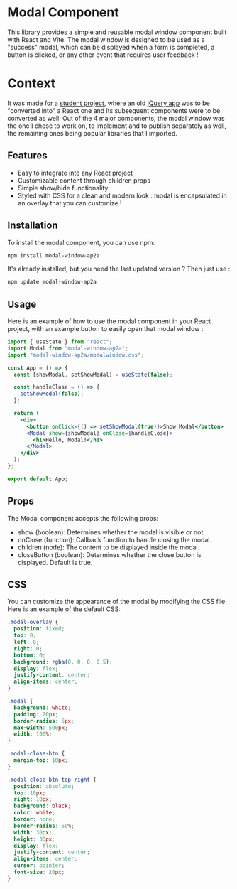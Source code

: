 # Modal Component

This library provides a simple and reusable modal window component built with React and Vite. The modal window is designed to be used as a "success" modal, which can be displayed when a form is completed, a button is clicked, or any other event that requires user feedback !

# Context

It was made for a [student project](https://github.com/AndreaP2A/P10-HRnet-React), where an old [jQuery app](https://github.com/OpenClassrooms-Student-Center/P12_Front-end) was to be "converted into" a React one and its subsequent components were to be converted as well. Out of the 4 major components, the modal window was the one I chose to work on, to implement and to publish separately as well, the remaining ones being popular libraries that I imported.

## Features

- Easy to integrate into any React project
- Customizable content through children props
- Simple show/hide functionality
- Styled with CSS for a clean and modern look : modal is encapsulated in an overlay that you can customize !

## Installation

To install the modal component, you can use npm:

```sh
npm install modal-window-ap2a
```

It's already installed, but you need the last updated version ? Then just use :

```sh
npm update modal-window-ap2a
```

## Usage

Here is an example of how to use the modal component in your React project, with an example button to easily open that modal window :

```jsx
import { useState } from "react";
import Modal from "modal-window-ap2a";
import "modal-window-ap2a/modalwindow.css";

const App = () => {
  const [showModal, setShowModal] = useState(false);

  const handleClose = () => {
    setShowModal(false);
  };

  return (
    <div>
      <button onClick={() => setShowModal(true)}>Show Modal</button>
      <Modal show={showModal} onClose={handleClose}>
        <h1>Hello, Modal!</h1>
      </Modal>
    </div>
  );
};

export default App;
```

## Props

The Modal component accepts the following props:

- show (boolean): Determines whether the modal is visible or not.
- onClose (function): Callback function to handle closing the modal.
- children (node): The content to be displayed inside the modal.
- closeButton (boolean): Determines whether the close button is displayed. Default is true.

## CSS

You can customize the appearance of the modal by modifying the CSS file. Here is an example of the default CSS:

```css
.modal-overlay {
  position: fixed;
  top: 0;
  left: 0;
  right: 0;
  bottom: 0;
  background: rgba(0, 0, 0, 0.5);
  display: flex;
  justify-content: center;
  align-items: center;
}

.modal {
  background: white;
  padding: 20px;
  border-radius: 5px;
  max-width: 500px;
  width: 100%;
}

.modal-close-btn {
  margin-top: 10px;
}

.modal-close-btn-top-right {
  position: absolute;
  top: 10px;
  right: 10px;
  background: black;
  color: white;
  border: none;
  border-radius: 50%;
  width: 30px;
  height: 30px;
  display: flex;
  justify-content: center;
  align-items: center;
  cursor: pointer;
  font-size: 20px;
}
```
